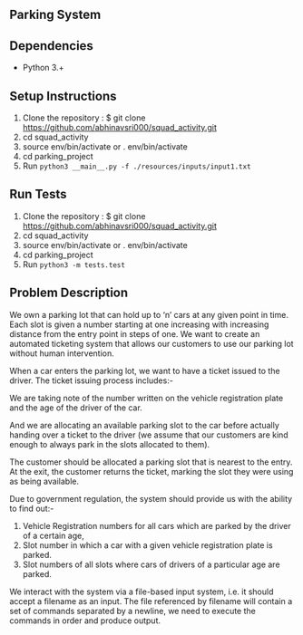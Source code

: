 ## Parking System

## Dependencies

- Python 3.+

## Setup Instructions

1. Clone the repository : $ git clone https://github.com/abhinavsri000/squad_activity.git
2. cd squad_activity
3. source env/bin/activate or . env/bin/activate
4. cd parking_project
5. Run `python3 __main__.py -f ./resources/inputs/input1.txt`

## Run Tests

1. Clone the repository : $ git clone https://github.com/abhinavsri000/squad_activity.git
2. cd squad_activity
3. source env/bin/activate or . env/bin/activate
4. cd parking_project
5. Run `python3 -m tests.test`


## Problem Description

We own a parking lot that can hold up to ‘n’ cars at any given point in time. Each slot is given a number starting at one increasing with increasing distance from the entry point in steps of one. We want to create an automated ticketing system that allows our customers to use our parking lot without human intervention.

When a car enters the parking lot, we want to have a ticket issued to the driver. The ticket issuing process includes:-

We are taking note of the number written on the vehicle registration plate and the age of the driver of the car.

And we are allocating an available parking slot to the car before actually handing over a ticket to the driver (we assume that our customers are kind enough to always park in the slots allocated to them).

The customer should be allocated a parking slot that is nearest to the entry. At the exit, the customer returns the ticket, marking the slot they were using as being available.

Due to government regulation, the system should provide us with the ability to find out:-
1. Vehicle Registration numbers for all cars which are parked by the driver of a certain age,
2. Slot number in which a car with a given vehicle registration plate is parked.
3. Slot numbers of all slots where cars of drivers of a particular age are parked.

We interact with the system via a file-based input system, i.e. it should accept a filename as an input. The file referenced by filename will contain a set of commands separated by a newline, we need to execute the commands in order and produce output.

